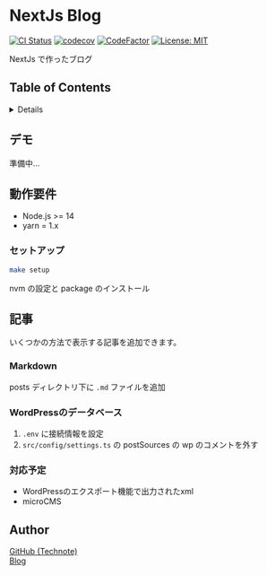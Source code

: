 # NextJs Blog

[![CI Status](https://github.com/nextjs-blog/nextjs-blog/workflows/CI/badge.svg)](https://github.com/nextjs-blog/nextjs-blog/actions)
[![codecov](https://codecov.io/gh/nextjs-blog/nextjs-blog/branch/main/graph/badge.svg)](https://codecov.io/gh/nextjs-blog/nextjs-blog)
[![CodeFactor](https://www.codefactor.io/repository/github/nextjs-blog/nextjs-blog/badge)](https://www.codefactor.io/repository/github/nextjs-blog/nextjs-blog)
[![License: MIT](https://img.shields.io/badge/License-MIT-blue.svg)](https://github.com/nextjs-blog/nextjs-blog/blob/main/LICENSE)

NextJs で作ったブログ

## Table of Contents

<!-- START doctoc generated TOC please keep comment here to allow auto update -->
<!-- DON'T EDIT THIS SECTION, INSTEAD RE-RUN doctoc TO UPDATE -->
<details>
<summary>Details</summary>

- [デモ](#%E3%83%87%E3%83%A2)
- [動作要件](#%E5%8B%95%E4%BD%9C%E8%A6%81%E4%BB%B6)
  - [セットアップ](#%E3%82%BB%E3%83%83%E3%83%88%E3%82%A2%E3%83%83%E3%83%97)
- [記事](#%E8%A8%98%E4%BA%8B)
  - [Markdown](#markdown)
  - [WordPressのデータベース](#wordpress%E3%81%AE%E3%83%87%E3%83%BC%E3%82%BF%E3%83%99%E3%83%BC%E3%82%B9)
  - [対応予定](#%E5%AF%BE%E5%BF%9C%E4%BA%88%E5%AE%9A)
- [Author](#author)

*generated with [TOC Generator](https://github.com/technote-space/toc-generator)*

</details>
<!-- END doctoc generated TOC please keep comment here to allow auto update -->

## デモ

準備中...

## 動作要件

- Node.js >= 14
- yarn = 1.x

### セットアップ
   ```bash
   make setup
   ```

nvm の設定と package のインストール

## 記事

いくつかの方法で表示する記事を追加できます。

### Markdown

posts ディレクトリ下に `.md` ファイルを追加

### WordPressのデータベース

1. `.env` に接続情報を設定
2. `src/config/settings.ts` の postSources の wp のコメントを外す

### 対応予定

* WordPressのエクスポート機能で出力されたxml
* microCMS

## Author

[GitHub (Technote)](https://github.com/technote-space)  
[Blog](https://technote.space)
